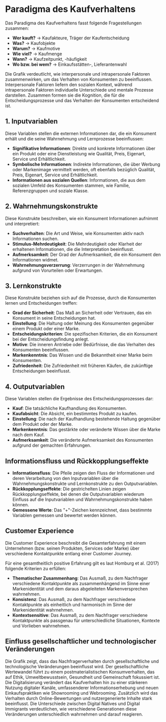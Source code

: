 
# Paradigma des Kaufverhaltens

Das Paradigma des Kaufverhaltens fasst folgende Fragestellungen zusammen:
- **Wer kauft?** -> Kaufakteure, Träger der Kaufentscheidung
- **Was?** -> Kaufobjekte
- **Warum?** -> Kaufmotive
- **Wie viel?** -> Kaufmenge
- **Wann?** -> Kaufzeitpunkt, -häufigkeit
- **Wo bzw. bei wem?** -> Einkaufsstätten-, Lieferantenwahl

Die Grafik verdeutlicht, wie interpersonale und intrapersonale Faktoren zusammenwirken, um das Verhalten von Konsumenten zu beeinflussen. Interpersonale Faktoren liefern den sozialen Kontext, während intrapersonale Faktoren individuelle Unterschiede und mentale Prozesse darstellen. Zusammen formen sie die Kognition, die für die Entscheidungsprozesse und das Verhalten der Konsumenten entscheidend ist.

## 1. Inputvariablen

Diese Variablen stellen die externen Informationen dar, die ein Konsument erhält und die seine Wahrnehmung und Lernprozesse beeinflussen:

- **Signifikative Informationen**: Direkte und konkrete Informationen über ein Produkt oder eine Dienstleistung wie Qualität, Preis, Eigenart, Service und Erhältlichkeit.
- **Symbolische Informationen**: Indirekte Informationen, die über Werbung oder Markenimage vermittelt werden, oft ebenfalls bezüglich Qualität, Preis, Eigenart, Service und Erhältlichkeit.
- **Informationen aus sozialen Quellen**: Informationen, die aus dem sozialen Umfeld des Konsumenten stammen, wie Familie, Referenzgruppen und soziale Klasse.

## 2. Wahrnehmungskonstrukte

Diese Konstrukte beschreiben, wie ein Konsument Informationen aufnimmt und interpretiert:

- **Suchverhalten**: Die Art und Weise, wie Konsumenten aktiv nach Informationen suchen.
- **Stimulus-Mehrdeutigkeit**: Die Mehrdeutigkeit oder Klarheit der erhaltenen Informationen, die die Interpretation beeinflusst.
- **Aufmerksamkeit**: Der Grad der Aufmerksamkeit, die ein Konsument den Informationen widmet.
- **Wahrnehmungsverzerrung**: Verzerrungen in der Wahrnehmung aufgrund von Vorurteilen oder Erwartungen.

## 3. Lernkonstrukte

Diese Konstrukte beziehen sich auf die Prozesse, durch die Konsumenten lernen und Entscheidungen treffen:

- **Grad der Sicherheit**: Das Maß an Sicherheit oder Vertrauen, das ein Konsument in seine Entscheidungen hat.
- **Einstellung**: Die Haltung oder Meinung des Konsumenten gegenüber einem Produkt oder einer Marke.
- **Entscheidungskriterien**: Die spezifischen Kriterien, die ein Konsument bei der Entscheidungsfindung anlegt.
- **Motive**: Die inneren Antriebe oder Bedürfnisse, die das Verhalten des Konsumenten beeinflussen.
- **Markenkenntnis**: Das Wissen und die Bekanntheit einer Marke beim Konsumenten.
- **Zufriedenheit**: Die Zufriedenheit mit früheren Käufen, die zukünftige Entscheidungen beeinflusst.

## 4. Outputvariablen

Diese Variablen stellen die Ergebnisse des Entscheidungsprozesses dar:

- **Kauf**: Die tatsächliche Kaufhandlung des Konsumenten.
- **Kaufabsicht**: Die Absicht, ein bestimmtes Produkt zu kaufen.
- **Einstellung**: Die nach der Kaufhandlung bestehende Haltung gegenüber dem Produkt oder der Marke.
- **Markenkenntnis**: Das gestärkte oder veränderte Wissen über die Marke nach dem Kauf.
- **Aufmerksamkeit**: Die veränderte Aufmerksamkeit des Konsumenten aufgrund der gemachten Erfahrungen.

## Informationsfluss und Rückkopplungseffekte

- **Informationsfluss**: Die Pfeile zeigen den Fluss der Informationen und deren Verarbeitung von den Inputvariablen über die Wahrnehmungskonstrukte und Lernkonstrukte zu den Outputvariablen.
- **Rückkopplungseffekte**: Die gestrichelten Linien zeigen Rückkopplungseffekte, bei denen die Outputvariablen wiederum Einfluss auf die Inputvariablen und Wahrnehmungskonstrukte haben können.
- **Gemessene Werte**: Das "+"-Zeichen kennzeichnet, dass bestimmte Variablen gemessen und bewertet werden können.

## Customer Experience

Die Customer Experience beschreibt die Gesamterfahrung mit einem Unternehmen (bzw. seinen Produkten, Services oder Marke) über verschiedene Kontaktpunkte entlang einer Customer Journey.

Für eine gesamtheitlich positive Erfahrung gilt es laut Homburg et al. (2017) folgende Kriterien zu erfüllen:

- **Thematischer Zusammenhang**: Das Ausmaß, zu dem Nachfrager verschiedene Kontaktpunkte als zusammenhängend im Sinne einer Markenidentität und dem daraus abgeleiteten Markenversprechen wahrnehmen.
- **Konsistenz**: Das Ausmaß, zu dem Nachfrager verschiedene Kontaktpunkte als einheitlich und harmonisch im Sinne der Markenidentität wahrnehmen.
- **Kontextsensitive**: Das Ausmaß, zu dem Nachfrager verschiedene Kontaktpunkte als passgenau für unterschiedliche Situationen, Kontexte und Vorlieben wahrnehmen.

## Einfluss gesellschaftlicher und technologischer Veränderungen

Die Grafik zeigt, dass das Nachfragerverhalten durch gesellschaftliche und technologische Veränderungen beeinflusst wird. Der gesellschaftliche Wertewandel führt zu einem postmaterialistischen Konsumverhalten, das auf Ethik, Umweltbewusstsein, Gesundheit und Gemeinschaft fokussiert ist. Die Digitalisierung verändert das Kaufverhalten hin zu einer stärkeren Nutzung digitaler Kanäle, umfassenderer Informationserhebung und neuen Einkaufspraktiken wie Showrooming und Webrooming. Zusätzlich wird das Verhalten durch Online-Bewertungen und nutzergenerierte Inhalte stark beeinflusst. Die Unterschiede zwischen Digital Natives und Digital Immigrants verdeutlichen, wie verschiedene Generationen diese Veränderungen unterschiedlich wahrnehmen und darauf reagieren.
